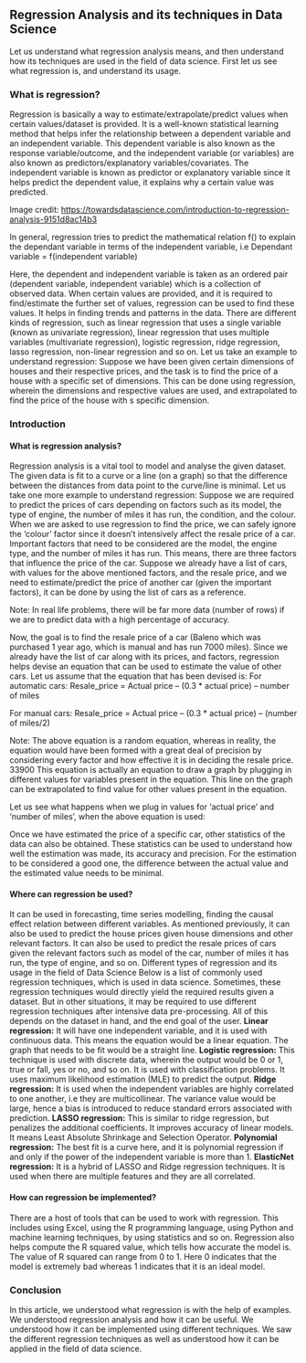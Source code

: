 ## Regression Analysis and its techniques in Data Science
Let us understand what regression analysis means, and then understand how its techniques are used in the field of data science. 
First let us see what regression is, and understand its usage. 

### What is regression?
Regression is basically a way to estimate/extrapolate/predict values when certain values/dataset is provided. 
It is a well-known statistical learning method that helps infer the relationship between a dependent variable and an independent variable. This dependent variable is also known as the response variable/outcome, and the independent variable (or variables) are also known as predictors/explanatory variables/covariates. The independent variable is known as predictor or explanatory variable since it helps predict the dependent value, it explains why a certain value was predicted. 

Image credit: https://towardsdatascience.com/introduction-to-regression-analysis-9151d8ac14b3

In general, regression tries to predict the mathematical relation f() to explain the dependant variable in terms of the independent variable, i.e 
Dependant variable = f(independent variable)


Here, the dependent and independent variable is taken as an ordered pair (dependent variable, independent variable) which is a collection of observed data. 
When certain values are provided, and it is required to find/estimate the further set of values, regression can be used to find these values. It helps in finding trends and patterns in the data. 
There are different kinds of regression, such as linear regression that uses a single variable (known as univariate regression), linear regression that uses multiple variables (multivariate regression), logistic regression, ridge regression, lasso regression, non-linear regression and so on. 
Let us take an example to understand regression: 
Suppose we have been given certain dimensions of houses and their respective prices, and the task is to find the price of a house with a specific set of dimensions. This can be done using regression, wherein the dimensions and respective values are used, and extrapolated to find the price of the house with s specific dimension. 

### Introduction
#### What is regression analysis?
Regression analysis is a vital tool to model and analyse the given dataset. The given data is fit to a curve or a line (on a graph) so that the difference between the distances from data point to the curve/line is minimal. 
Let us take one more example to understand regression:
Suppose we are required to predict the prices of cars depending on factors such as its model, the type of engine, the number of miles it has run, the condition, and the colour. 
When we are asked to use regression to find the price, we can safely ignore the ‘colour’ factor since it doesn’t intensively affect the resale price of a car. Important factors that need to be considered are the model, the engine type, and the number of miles it has run. This means, there are three factors that influence the price of the car. 
Suppose we already have a list of cars, with values for the above mentioned factors, and the resale price, and we need to estimate/predict the price of another car (given the important factors), it can be done by using the list of cars as a reference. 


Note:
In real life problems, there will be far more data (number of rows) if we are to predict data with a high percentage of accuracy. 

Now, the goal is to find the resale price of a car (Baleno which was purchased 1 year ago, which is manual and has run 7000 miles).
Since we already have the list of car along with its prices, and factors, regression helps devise an equation that can be used to estimate the value of other cars. 
Let us assume that the equation that has been devised is:
For automatic cars:
Resale_price = Actual price – (0.3 * actual price) – number of miles 


For manual cars:
Resale_price = Actual price – (0.3 * actual price) – (number of miles/2)


Note: The above equation is a random equation, whereas in reality, the equation would have been formed with a great deal of precision by considering every factor and how effective it is in deciding the resale price.  33900
This equation is actually an equation to draw a graph by plugging in different values for variables present in the equation. This line on the graph can be extrapolated to find value for other values present in the equation.

Let us see what happens when we plug in values for ‘actual price’ and ‘number of miles’, when the above equation is used:

Once we have estimated the price of a specific car, other statistics of the data can also be obtained. These statistics can be used to understand how well the estimation was made, its accuracy and precision. 
For the estimation to be considered a good one, the difference between the actual value and the estimated value needs to be minimal. 

#### Where can regression be used?
It can be used in forecasting, time series modelling, finding the causal effect relation between different variables. 
As mentioned previously, it can also be used to predict the house prices given house dimensions and other relevant factors. 
It can also be used to predict the resale prices of cars given the relevant factors such as model of the car, number of miles it has run, the type of engine, and so on. 
Different types of regression and its usage in the field of Data Science
Below is a list of commonly used regression techniques, which is used in data science. Sometimes, these regression techniques would directly yield the required results given a dataset. 
But in other situations, it may be required to use different regression techniques after intensive data pre-processing. All of this depends on the dataset in hand, and the end goal of the user. 
**Linear regression:** It will have one independent variable, and it is used with continuous data. This means the equation would be a linear equation. The graph that needs to be fit would be a straight line. 
**Logistic regression:** This technique is used with discrete data, wherein the output would be 0 or 1, true or fall, yes or no, and so on. It is used with classification problems. It uses maximum likelihood estimation (MLE) to predict the output. 
**Ridge regression:** It is used when the independent variables are highly correlated to one another, i.e they are multicollinear. The variance value would be large, hence a bias is introduced to reduce standard errors associated with prediction. 
**LASSO regression:** This is similar to ridge regression, but penalizes the additional coefficients. It improves accuracy of linear models. It means Least Absolute Shrinkage and Selection Operator.
**Polynomial regression:** The best fit is a curve here, and it is polynomial regression if and only if the power of the independent variable is more than 1. 
**ElasticNet regression:** It is a hybrid of LASSO and Ridge regression techniques. It is used when there are multiple features and they are all correlated. 

#### How can regression be implemented?
There are a host of tools that can be used to work with regression. This includes using Excel, using the R programming language, using Python and machine learning techniques, by using statistics and so on. 
Regression also helps compute the R squared value, which tells how accurate the model is. The value of R squared can range from 0 to 1. Here 0 indicates that the model is extremely bad whereas 1 indicates that it is an ideal model.

### Conclusion
In this article, we understood what regression is with the help of examples. We understood regression analysis and how it can be useful. We understood how it can be implemented using different techniques. We saw the different regression techniques as well as understood how it can be applied in the field of data science. 
